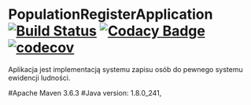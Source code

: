# PopulationRegisterApplication [![Build Status](https://travis-ci.org/s20157-pj/prg2JavaPROJECT.svg?branch=master)](https://travis-ci.org/s20157-pj/prg2JavaPROJECT) [![Codacy Badge](https://api.codacy.com/project/badge/Grade/100fa4372c004091b56ae22724b38b68)](https://app.codacy.com/manual/s20157-pj/prg2JavaPROJECT?utm_source=github.com&utm_medium=referral&utm_content=s20157-pj/prg2JavaPROJECT&utm_campaign=Badge_Grade_Dashboard) [![codecov](https://codecov.io/gh/s20157-pj/prg2JavaPROJECT/branch/master/graph/badge.svg)](https://codecov.io/gh/s20157-pj/prg2JavaPROJECT)
Aplikacja jest implementacją systemu zapisu osób do pewnego systemu ewidencji ludności.





#Apache Maven 3.6.3 
#Java version: 1.8.0_241,
